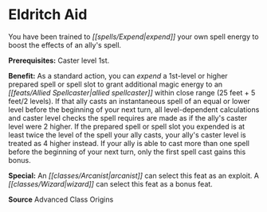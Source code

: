 ﻿---
cssclass: [feats]

---
# Eldritch Aid

You have been trained to _[[spells/Expend|expend]]_ your own spell energy to boost the effects of an ally's spell.

**Prerequisites:** Caster level 1st.

**Benefit:** As a standard action, you can _expend_ a 1st-level or higher prepared spell or spell slot to grant additional magic energy to an _[[feats/Allied Spellcaster|allied spellcaster]]_ within close range (25 feet + 5 feet/2 levels). If that ally casts an instantaneous spell of an equal or lower level before the beginning of your next turn, all level-dependent calculations and caster level checks the spell requires are made as if the ally's caster level were 2 higher. If the prepared spell or spell slot you expended is at least twice the level of the spell your ally casts, your ally's caster level is treated as 4 higher instead. If your ally is able to cast more than one spell before the beginning of your next turn, only the first spell cast gains this bonus.

**Special:** An _[[classes/Arcanist|arcanist]]_ can select this feat as an exploit. A _[[classes/Wizard|wizard]]_ can select this feat as a bonus feat.

**Source** Advanced Class Origins